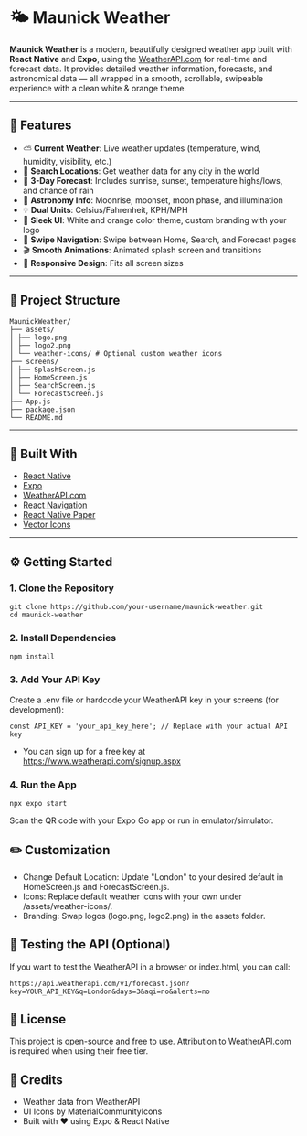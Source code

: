 # 🌤️ Maunick Weather

**Maunick Weather** is a modern, beautifully designed weather app built with **React Native** and **Expo**, using the [WeatherAPI.com](https://www.weatherapi.com/) for real-time and forecast data. It provides detailed weather information, forecasts, and astronomical data — all wrapped in a smooth, scrollable, swipeable experience with a clean white & orange theme.

---

## 🚀 Features

- ⛅ **Current Weather**: Live weather updates (temperature, wind, humidity, visibility, etc.)
- 📍 **Search Locations**: Get weather data for any city in the world
- 📅 **3-Day Forecast**: Includes sunrise, sunset, temperature highs/lows, and chance of rain
- 🌙 **Astronomy Info**: Moonrise, moonset, moon phase, and illumination
- 💡 **Dual Units**: Celsius/Fahrenheit, KPH/MPH
- 🎨 **Sleek UI**: White and orange color theme, custom branding with your logo
- 🤳 **Swipe Navigation**: Swipe between Home, Search, and Forecast pages
- 🎬 **Smooth Animations**: Animated splash screen and transitions
- 📱 **Responsive Design**: Fits all screen sizes

---

## 📁 Project Structure

```
MaunickWeather/
├── assets/
│ ├── logo.png
│ ├── logo2.png
│ └── weather-icons/ # Optional custom weather icons
├── screens/
│ ├── SplashScreen.js
│ ├── HomeScreen.js
│ ├── SearchScreen.js
│ └── ForecastScreen.js
├── App.js
├── package.json
└── README.md
```


---

## 🧰 Built With

- [React Native](https://reactnative.dev/)
- [Expo](https://expo.dev/)
- [WeatherAPI.com](https://www.weatherapi.com/)
- [React Navigation](https://reactnavigation.org/)
- [React Native Paper](https://callstack.github.io/react-native-paper/)
- [Vector Icons](https://icons.expo.dev/)

---

## ⚙️ Getting Started

### 1. Clone the Repository

```
git clone https://github.com/your-username/maunick-weather.git
cd maunick-weather
```

### 2. Install Dependencies

```
npm install
```

### 3. Add Your API Key
Create a .env file or hardcode your WeatherAPI key in your screens (for development):

```
const API_KEY = 'your_api_key_here'; // Replace with your actual API key
```

- You can sign up for a free key at https://www.weatherapi.com/signup.aspx

### 4. Run the App

```
npx expo start
```

Scan the QR code with your Expo Go app or run in emulator/simulator.

## ✏️ Customization

- Change Default Location: Update "London" to your desired default in HomeScreen.js and ForecastScreen.js.
- Icons: Replace default weather icons with your own under /assets/weather-icons/.
- Branding: Swap logos (logo.png, logo2.png) in the assets folder.

## 🧪 Testing the API (Optional)

If you want to test the WeatherAPI in a browser or index.html, you can call:

```
https://api.weatherapi.com/v1/forecast.json?key=YOUR_API_KEY&q=London&days=3&aqi=no&alerts=no
```

## 📄 License

This project is open-source and free to use. Attribution to WeatherAPI.com is required when using their free tier.

## 🤝 Credits

- Weather data from WeatherAPI
- UI Icons by MaterialCommunityIcons
- Built with ❤️ using Expo & React Native













